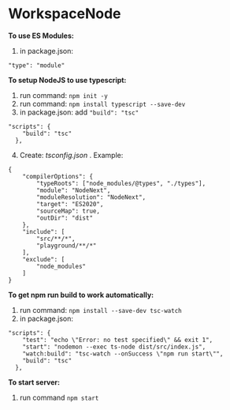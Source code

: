 # WorkspaceNode

**To use ES Modules:**
1. in package.json:
```
"type": "module"
```
**To setup NodeJS to use typescript:**
1. run command: `npm init -y`
2. run command: `npm install typescript --save-dev`
3. in package.json: add `"build": "tsc"`
```
"scripts": {
    "build": "tsc"
  },
```
4. Create: *tsconfig.json* . Example:
```
{
    "compilerOptions": {
        "typeRoots": ["node_modules/@types", "./types"],
        "module": "NodeNext",
        "moduleResolution": "NodeNext",
        "target": "ES2020",
        "sourceMap": true,
        "outDir": "dist"
    },
    "include": [
        "src/**/*",
        "playground/**/*"
    ],
    "exclude": [
        "node_modules"
    ]
}
```
**To get npm run build to work automatically:**
1. run command: `npm install --save-dev tsc-watch`
2. in package.json:
```
"scripts": {
    "test": "echo \"Error: no test specified\" && exit 1",
    "start": "nodemon --exec ts-node dist/src/index.js",
    "watch:build": "tsc-watch --onSuccess \"npm run start\"",
    "build": "tsc"
  },
```

**To start server:**
1. run command `npm start`
